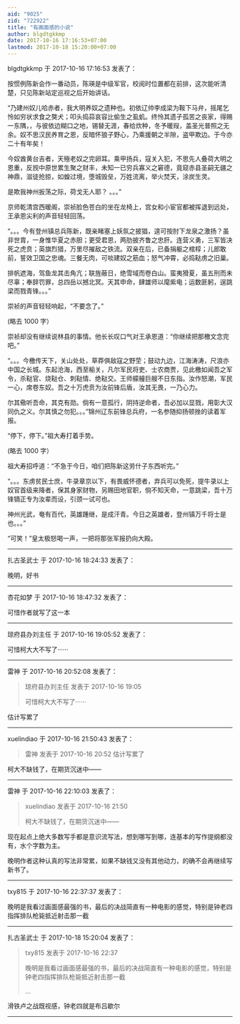 ```yaml
---
aid: "9025"
zid: "722922"
title: "有画面感的小说"
author: blgdtgkkmp
date: 2017-10-16 17:16:53+07:00
lastmod: 2017-10-18 15:20:00+07:00
---
```


blgdtgkkmp 于 2017-10-16 17:16:53 发表了：

按惯例陈新会作一番动员，陈瑛是中级军官，校阅时位置都在前排，这次能听清楚，只见陈新站定巡视之后开始讲话。

“乃建州奴儿哈赤者，我大明养奴之遗种也。初依辽帅李成梁为鞍下马弁，摇尾乞怜如穷状求食之獒犬；叩头捣蒜哀容比偷生之虱虮。终怜其遗孑孤苦之丧家，得赐一东隅，，与彼依边糊口之地，锡替无涯，春给炊种，冬予暖叚，盖圣光普照之无余。奴不思汉民养育之恩，反暗怀狼子野心，乃乘援朝之半隙，盗甲欺边。于今亦二十有年矣！

今奴酋黄台吉者，天殛老奴之完卵耳。乘甲扬兵，寇关入犯，不思先人叠荷大明之恩重，反觊中原世累生聚之财丰，未知一已穷兵寡义之窘德，竟窥赤县圣嗣无疆之神鼎，滋徒抢掠，如蝗过境，堕城毁垒，万姓流离，举火焚天，涂炭生灵。

是欺我神州扳荡之际，荷戈无人耶？ 。。。”

京师乾清宫西暖阁，崇祯脸色苍白的坐在龙椅上，宫女和小宦官都被挥退到远处，王承恩尖利的声音轻轻回荡。

“。。。今有登州镇总兵陈新，既亲睹塞上妖氛之披猖，遑可按肘下龙泉之激扬？虽非世胄，一身惟华夏之赤胆；更受君恩，两肋披齐鲁之忠肝。连营义勇，三军皆决死之虎贲；英旗烈猎，万里尽摧敌之铁流。双亲在后，已备捐躯之棺椁；儿郎敢前，誓效卫国之忠魂。三餐无肉，可啖建奴之筋血；怒气冲霄，必捣鞑虏之旧巢。

排帆遮海，驾鱼龙其击角亢；联旌蔽日，绝雪域而卷白山。蛮夷猾夏，虽五刑而未尽辜；奉辞罚罪，总四岳以撼北冥。天其申命，肆雄师以麾紫电；运数匪躬，逞跳梁而戮青锋。。。”

崇祯的声音轻轻响起，“不要念了。”

(略去 1000 字）

崇祯却没有继续说林县的事情。他长长叹口气对王承恩道：“你继续把那檄文念完吧。”

“。。。今檄传天下，关山处处，草莽俱敌寇之野茔；鼓动九边，江海涛涛，尺浪亦中国之长城。东起沧海，西至榆关，凡尔军民将吏、士农商贾，见此檄如闻吾之军令，杀鞑官、烧鞑仓、刺鞑情、绝鞑交。王师艨艟巨艘不日东指。汝作怒潮，军民一心，席卷东奴。吾之十万虎贲为汝前锋后盾，汝其无畏，一乃心力。

尔其儆听吾命，其克有勋。倘有一意孤行，阴持逆命者，吾必加以显戮，用彰大汉同仇之义。尔其慎之勿犯。。。”锦州辽东前锋总兵府，一名参随抑扬顿挫的读着军报。

“停下，停下。”祖大寿打着手势。

(略去 1000 字）

祖大寿招呼道：“不急于今日，咱们把陈新这劳什子东西听完。”

“。。。东虏贫民士庶，牛录章京以下，有畏威怀德者，弃兵可以免死，提牛录以上奴官首级来降者，保其身家财物，另赐田地官职，倘不知天命，一意跳梁，吾十万锋镝正专为汝辈而设，引颈一试可也。

神州光武，奄有百代，英雄踵继，是成汗青。今日之英雄者，登州镇万千将士是也。。。”

“可笑！”皇太极怒喝一声，一把将那张军报扔向大殿。

---

扎古圣武士 于 2017-10-16 18:24:33 发表了：

晚明，好书

---

杏花如梦 于 2017-10-16 18:47:32 发表了：

可惜作者就写了这一本

---

琼府县办刘主任 于 2017-10-16 19:05:52 发表了：

可惜柯大大不写了······

---

雷神 于 2017-10-16 20:52:08 发表了：

> 琼府县办刘主任 发表于 2017-10-16 19:05
>
> 可惜柯大大不写了······

估计写累了

---

xuelindiao 于 2017-10-16 21:50:43 发表了：

> 雷神 发表于 2017-10-16 20:52 估计写累了

柯大不缺钱了，在期货沉迷中——

---

雷神 于 2017-10-16 22:10:03 发表了：

> xuelindiao 发表于 2017-10-16 21:50
>
> 柯大不缺钱了，在期货沉迷中——

现在起点上绝大多数写手都是意识流写法，想到哪写到哪，连基本的写作提纲都没有，水个字数为主。

晚明作者这种认真的写法非常累，如果不缺钱又没有其他动力，的确不会再继续写新书了。

---

txy815 于 2017-10-16 22:37:37 发表了：

晚明是我看过画面感最强的书，最后的决战简直有一种电影的感觉，特别是钟老四指挥排队枪毙抵近射击那一截

---

扎古圣武士 于 2017-10-18 15:20:04 发表了：

> txy815 发表于 2017-10-16 22:37
>
> 晚明是我看过画面感最强的书，最后的决战简直有一种电影的感觉，特别是钟老四指挥排队枪毙抵近射击那一截
>
> ...

滑铁卢之战既视感，钟老四就是布吕歇尔

---
